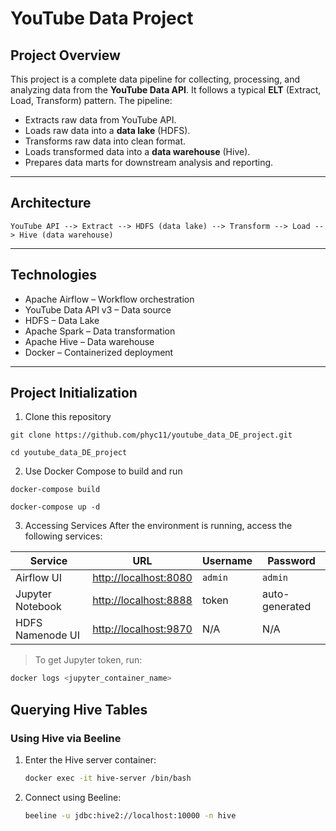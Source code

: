 # YouTube Data Project

## Project Overview

This project is a complete data pipeline for collecting, processing, and analyzing data from the **YouTube Data API**. It follows a typical **ELT** (Extract, Load, Transform) pattern. The pipeline:

- Extracts raw data from YouTube API.
- Loads raw data into a **data lake** (HDFS).
- Transforms raw data into clean format.
- Loads transformed data into a **data warehouse** (Hive).
- Prepares data marts for downstream analysis and reporting.

---

## Architecture

```text
YouTube API --> Extract --> HDFS (data lake) --> Transform --> Load --> Hive (data warehouse)
```

---

## Technologies
- Apache Airflow – Workflow orchestration
- YouTube Data API v3 – Data source
- HDFS – Data Lake 
- Apache Spark – Data transformation
- Apache Hive – Data warehouse
- Docker – Containerized deployment

---

## Project Initialization
1. Clone this repository
```
git clone https://github.com/phyc11/youtube_data_DE_project.git
``` 
```
cd youtube_data_DE_project
``` 
2. Use Docker Compose to build and run
```
docker-compose build
```
```
docker-compose up -d
```
3. Accessing Services
After the environment is running, access the following services:

| Service           | URL                                 | Username | Password |
|------------------|--------------------------------------|----------|----------|
| Airflow UI        | [http://localhost:8080](http://localhost:8080) | `admin`  | `admin`  |
| Jupyter Notebook  | [http://localhost:8888](http://localhost:8888) | token    | auto-generated |
| HDFS Namenode UI  | [http://localhost:9870](http://localhost:9870) | N/A      | N/A      |

> To get Jupyter token, run:
```bash
docker logs <jupyter_container_name>
```

## Querying Hive Tables

### Using Hive via Beeline

1. Enter the Hive server container:
   ```bash
   docker exec -it hive-server /bin/bash
   ```

2. Connect using Beeline:
   ```bash
   beeline -u jdbc:hive2://localhost:10000 -n hive
   ```
